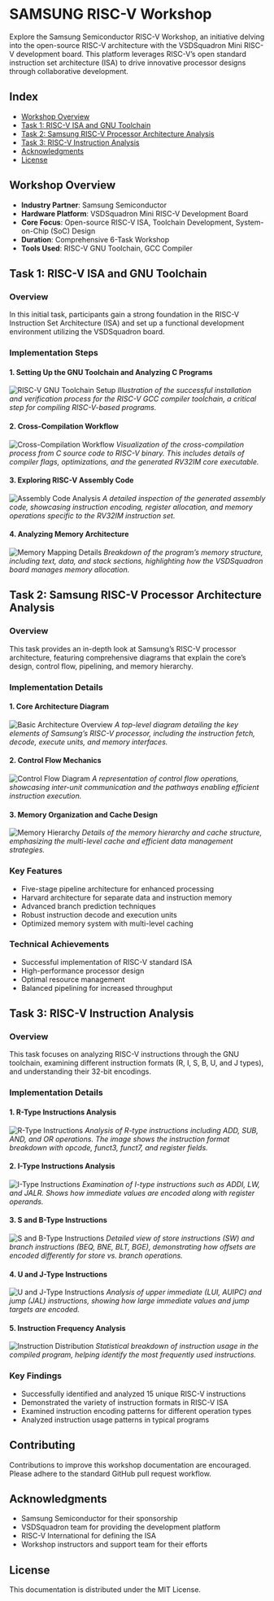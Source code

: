 # SAMSUNG RISC-V Workshop

Explore the Samsung Semiconductor RISC-V Workshop, an initiative delving into the open-source RISC-V architecture with the VSDSquadron Mini RISC-V development board. This platform leverages RISC-V’s open standard instruction set architecture (ISA) to drive innovative processor designs through collaborative development.


## Index
- [Workshop Overview](#workshop-overview)
- [Task 1: RISC-V ISA and GNU Toolchain](#task-1-risc-v-isa-and-gnu-toolchain)
- [Task 2: Samsung RISC-V Processor Architecture Analysis](#task-2-samsung-risc-v-processor-architecture-analysis)
- [Task 3: RISC-V Instruction Analysis](#task-3-risc-v-instruction-analysis)
- [Acknowledgments](#acknowledgments)
- [License](#license)

## Workshop Overview
- **Industry Partner**: Samsung Semiconductor
- **Hardware Platform**: VSDSquadron Mini RISC-V Development Board
- **Core Focus**: Open-source RISC-V ISA, Toolchain Development, System-on-Chip (SoC) Design
- **Duration**: Comprehensive 6-Task Workshop
- **Tools Used**: RISC-V GNU Toolchain, GCC Compiler

## Task 1: RISC-V ISA and GNU Toolchain

### Overview
In this initial task, participants gain a strong foundation in the RISC-V Instruction Set Architecture (ISA) and set up a functional development environment utilizing the VSDSquadron board.

### Implementation Steps

#### 1. Setting Up the GNU Toolchain and Analyzing C Programs
![RISC-V GNU Toolchain Setup](images/vsd1.png)
*Illustration of the successful installation and verification process for the RISC-V GCC compiler toolchain, a critical step for compiling RISC-V-based programs.*

#### 2. Cross-Compilation Workflow
![Cross-Compilation Workflow](images/vsd2.png)
*Visualization of the cross-compilation process from C source code to RISC-V binary. This includes details of compiler flags, optimizations, and the generated RV32IM core executable.*

#### 3. Exploring RISC-V Assembly Code
![Assembly Code Analysis](images/vsd3.png)
*A detailed inspection of the generated assembly code, showcasing instruction encoding, register allocation, and memory operations specific to the RV32IM instruction set.*

#### 4. Analyzing Memory Architecture
![Memory Mapping Details](images/vsd4.png)
*Breakdown of the program’s memory structure, including text, data, and stack sections, highlighting how the VSDSquadron board manages memory allocation.*

## Task 2: Samsung RISC-V Processor Architecture Analysis

### Overview
This task provides an in-depth look at Samsung’s RISC-V processor architecture, featuring comprehensive diagrams that explain the core’s design, control flow, pipelining, and memory hierarchy.

### Implementation Details

#### 1. Core Architecture Diagram
![Basic Architecture Overview](images/task2_vsd1.png)
*A top-level diagram detailing the key elements of Samsung’s RISC-V processor, including the instruction fetch, decode, execute units, and memory interfaces.*

#### 2. Control Flow Mechanics
![Control Flow Diagram](images/task2_vsd2.png)
*A representation of control flow operations, showcasing inter-unit communication and the pathways enabling efficient instruction execution.*

#### 3. Memory Organization and Cache Design
![Memory Hierarchy](images/task2_vsd4.png)
*Details of the memory hierarchy and cache structure, emphasizing the multi-level cache and efficient data management strategies.*

### Key Features
- Five-stage pipeline architecture for enhanced processing
- Harvard architecture for separate data and instruction memory
- Advanced branch prediction techniques
- Robust instruction decode and execution units
- Optimized memory system with multi-level caching

### Technical Achievements
- Successful implementation of RISC-V standard ISA
- High-performance processor design
- Optimal resource management
- Balanced pipelining for increased throughput



## Task 3: RISC-V Instruction Analysis

### Overview
This task focuses on analyzing RISC-V instructions through the GNU toolchain, examining different instruction formats (R, I, S, B, U, and J types), and understanding their 32-bit encodings.

### Implementation Details

#### 1. R-Type Instructions Analysis
![R-Type Instructions](images/task3_1.png)
*Analysis of R-type instructions including ADD, SUB, AND, and OR operations. The image shows the instruction format breakdown with opcode, funct3, funct7, and register fields.*

#### 2. I-Type Instructions Analysis
![I-Type Instructions](images/task3_2.png)
*Examination of I-type instructions such as ADDI, LW, and JALR. Shows how immediate values are encoded along with register operands.*

#### 3. S and B-Type Instructions
![S and B-Type Instructions](images/task3_3.png)
*Detailed view of store instructions (SW) and branch instructions (BEQ, BNE, BLT, BGE), demonstrating how offsets are encoded differently for store vs. branch operations.*

#### 4. U and J-Type Instructions
![U and J-Type Instructions](images/task3_4.png)
*Analysis of upper immediate (LUI, AUIPC) and jump (JAL) instructions, showing how large immediate values and jump targets are encoded.*

#### 5. Instruction Frequency Analysis
![Instruction Distribution](images/task3_5.png)
*Statistical breakdown of instruction usage in the compiled program, helping identify the most frequently used instructions.*

### Key Findings
- Successfully identified and analyzed 15 unique RISC-V instructions
- Demonstrated the variety of instruction formats in RISC-V ISA
- Examined instruction encoding patterns for different operation types
- Analyzed instruction usage patterns in typical programs

## Contributing
Contributions to improve this workshop documentation are encouraged. Please adhere to the standard GitHub pull request workflow.

## Acknowledgments
- Samsung Semiconductor for their sponsorship
- VSDSquadron team for providing the development platform
- RISC-V International for defining the ISA
- Workshop instructors and support team for their efforts

## License
This documentation is distributed under the MIT License.
